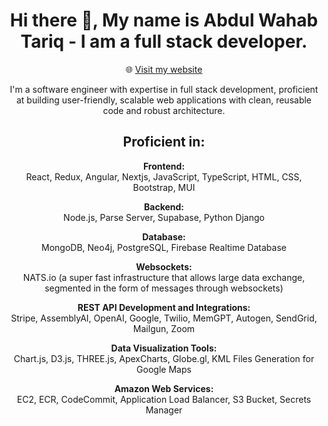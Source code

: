 <!-- Markdown README -->

<div align="center">

# Hi there 👋, My name is Abdul Wahab Tariq - I am a full stack developer.

🌐 [Visit my website](https://wahabtariq.github.io/)

I'm a software engineer with expertise in full stack development, proficient at building user-friendly, scalable web applications with clean, reusable code and robust architecture.

## Proficient in:

**Frontend:**  
React, Redux, Angular, Nextjs, JavaScript, TypeScript, HTML, CSS, Bootstrap, MUI

**Backend:**  
Node.js, Parse Server, Supabase, Python Django

**Database:**  
MongoDB, Neo4j, PostgreSQL, Firebase Realtime Database

**Websockets:**  
NATS.io (a super fast infrastructure that allows large data exchange, segmented in the form of messages through websockets)

**REST API Development and Integrations:**  
Stripe, AssemblyAI, OpenAI, Google, Twilio, MemGPT, Autogen, SendGrid, Mailgun, Zoom

**Data Visualization Tools:**  
Chart.js, D3.js, THREE.js, ApexCharts, Globe.gl, KML Files Generation for Google Maps

**Amazon Web Services:**  
EC2, ECR, CodeCommit, Application Load Balancer, S3 Bucket, Secrets Manager

<!--
🔭 I’m currently working on ...
🌱 I’m currently learning ...
👯 I’m looking to collaborate on ...
🤔 I’m looking for help with ...
💬 Ask me about ...
📫 How to reach me: ...
😄 Pronouns: ...
⚡ Fun fact: ...
-->

</div>
